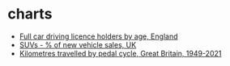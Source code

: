 # charts

- [Full car driving licence holders by age, England](https://rcatlord.github.io/charts/driving_licences)
- [SUVs - % of new vehicle sales, UK](https://rcatlord.github.io/charts/suv)
- [Kilometres travelled by pedal cycle, Great Britain, 1949-2021](https://rcatlord.github.io/charts/km_travelled_by_bike)